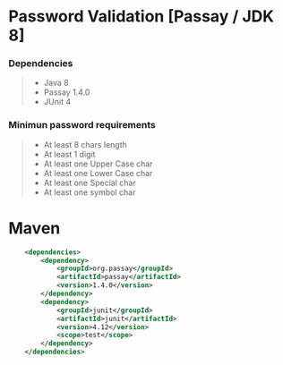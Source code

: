 # Password Validation [Passay / JDK 8]

### Dependencies
> - Java 8
> - Passay 1.4.0    
> - JUnit 4    


### Minimun password requirements
> - At least 8 chars length
> - At least 1 digit
> - At least one Upper Case char
> - At least one Lower Case char
> - At least one Special char
> - At least one symbol char



# Maven
``` xml
    <dependencies>
        <dependency>
            <groupId>org.passay</groupId>
            <artifactId>passay</artifactId>
            <version>1.4.0</version>
        </dependency>
        <dependency>
            <groupId>junit</groupId>
            <artifactId>junit</artifactId>
            <version>4.12</version>
            <scope>test</scope>
        </dependency>
    </dependencies>

```